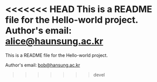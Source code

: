 <<<<<<< HEAD
This is a README file for the Hello-world project.
Author's email: alice@haunsung.ac.kr
=======
This is a README file for the Hello-world project.


Author's email: bob@hansung.ac.kr
>>>>>>> devel
